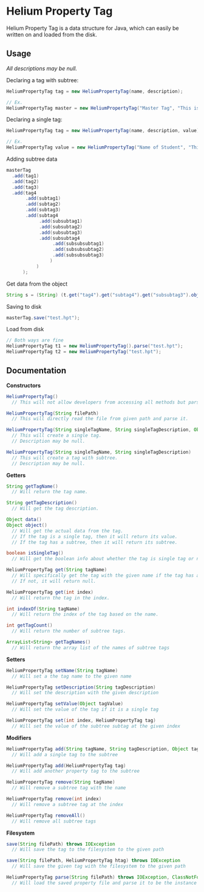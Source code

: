 # Helium Property Tag

Helium Property Tag is a data structure for Java, which can easily be written on and loaded from the disk.



## Usage

*All descriptions may be null.*

Declaring a tag with subtree:

```java
HeliumPropertyTag tag = new HeliumPropertyTag(name, description);

// Ex.
HeliumPropertyTag master = new HeliumPropertyTag("Master Tag", "This is the master tag.");
```



Declaring a single tag:

```java
HeliumPropertyTag tag = new HeliumPropertyTag(name, description, value);

// Ex.
HeliumPropertyTag value = new HeliumPropertyTag("Name of Student", "This property tag contains the name of the student.", "Alexander");
```



Adding subtree data

```java
masterTag
  .add(tag1)
  .add(tag2)
  .add(tag3)
  .add(tag4
       .add(subtag1)
       .add(subtag2)
       .add(subtag3)
       .add(subtag4
            .add(subsubtag1)
            .add(subsubtag2)
            .add(subsubtag3)
            .add(subsubtag4
                 .add(subsubsubtag1)
                 .add(subsubsubtag2)
                 .add(subsubsubtag3)
                )
           )
      );
```



Get data from the object

```java
String s = (String) (t.get("tag4").get("subtag4").get("subsubtag3").object());
```



Saving to disk

```java
masterTag.save("test.hpt");
```



Load from disk

```java
// Both ways are fine
HeliumPropertyTag t1 = new HeliumPropertyTag().parse("test.hpt");
HeliumPropertyTag t2 = new HeliumPropertyTag("test.hpt");
```





## Documentation

**Constructors**

```java
HeliumPropertyTag()
  // This will not allow developers from accessing all methods but parse(String filePath) and save(String filePath, HeliumPropertyTag htag).
```

```java
HeliumPropertyTag(String filePath)
  // This will directly read the file from given path and parse it.
```

```java
HeliumPropertyTag(String singleTagName, String singleTagDescription, Object singleTagValue)
  // This will create a single tag.
  // Description may be null.
```

```java
HeliumPropertyTag(String singleTagName, String singleTagDescription)
  // This will create a tag with subtree.
  // Description may be null.
```



**Getters**

```java
String getTagName()
  // Will return the tag name.
```

```java
String getTagDescription()
  // Will get the tag description.
```

```java
Object data()
Object object()
  // Will get the actual data from the tag.
  // If the tag is a single tag, then it will return its value.
  // If the tag has a subtree, then it will return its subtree.
```

```java
boolean isSingleTag()
  // Will get the boolean info about whether the tag is single tag or not.
```

```java
HeliumPropertyTag get(String tagName)
  // Will specifically get the tag with the given name if the tag has a subtree.
  // If not, it will return null.
```

```java
HeliumPropertyTag get(int index)
  // Will return the tag in the index.
```

```java
int indexOf(String tagName)
  // Will return the index of the tag based on the name.
```

```java
int getTagCount()
  // Will return the number of subtree tags.
```

```java
ArrayList<String> getTagNames()
  // Will return the array list of the names of subtree tags
```



**Setters**

```java
HeliumPropertyTag setName(String tagName)
  // Will set a the tag name to the given name
```

```java
HeliumPropertyTag setDescription(String tagDescription)
  // Will set the description with the given description
```

```java
HeliumPropertyTag setValue(Object tagValue)
  // Will set the value of the tag if it is a single tag
```

```java
HeliumPropertyTag set(int index, HeliumPropertyTag tag)
  // Will set the value of the subtree subtag at the given index
```



**Modifiers**

```java
HeliumPropertyTag add(String tagName, String tagDescription, Object tagValue)
  // Will add a single tag to the subtree
```

```java
HeliumPropertyTag add(HeliumPropertyTag tag)
  // Will add another property tag to the subtree
```

```java
HeliumPropertyTag remove(String tagName)
  // Will remove a subtree tag with the name
```

```java
HeliumPropertyTag remove(int index)
  // Will remove a subtree tag at the index
```

```java
HeliumPropertyTag removeAll()
  // Will remove all subtree tags
```



**Filesystem**

```java
save(String filePath) throws IOException
  // Will save the tag to the filesystem to the given path
```

```java
save(String filePath, HeliumPropertyTag htag) throws IOException
  // Will save the given tag with the filesystem to the given path
```

```java
HeliumPropertyTag parse(String filePath) throws IOException, ClassNotFoundException
  // Will load the saved property file and parse it to be the instance of HeliumPropertyTag.
```

